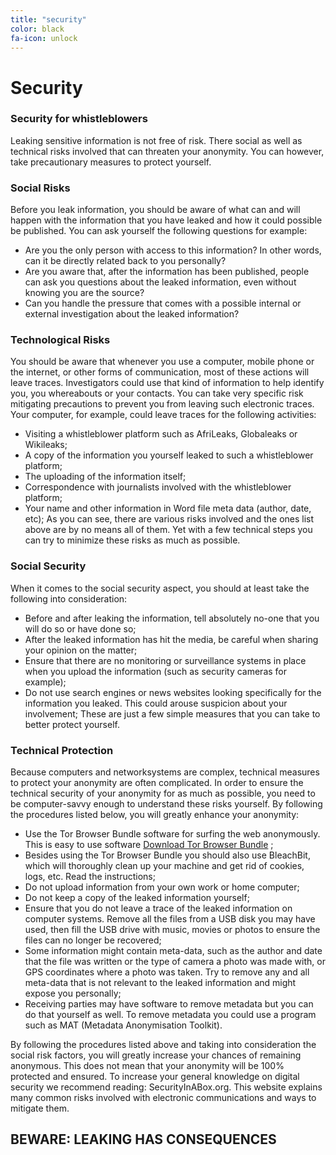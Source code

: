```yaml
---
title: "security"
color: black
fa-icon: unlock
---
```


# Security

### Security for whistleblowers
Leaking sensitive information is not free of risk. There social as well as technical risks involved that can threaten your anonymity. You can however, take precautionary measures to protect yourself.

### Social Risks
Before you leak information, you should be aware of what can and will happen with the information that you have leaked and how it could possible be published. You can ask yourself the following questions for example:
* Are you the only person with access to this information? In other words, can it be directly related back to you personally?
* Are you aware that, after the information has been published, people can ask you questions about the leaked information, even without knowing you are the source?
* Can you handle the pressure that comes with a possible internal or external investigation about the leaked information?

### Technological Risks
You should be aware that whenever you use a computer, mobile phone or the internet, or other forms of communication, most of these actions will leave traces. Investigators could use that kind of information to help identify you, you whereabouts or your contacts. You can take very specific risk mitigating precautions to prevent you from leaving such electronic traces. Your computer, for example, could leave traces for the following activities:

* Visiting a whistleblower platform such as AfriLeaks, Globaleaks or Wikileaks;
* A copy of the information you yourself leaked to such a whistleblower platform;
* The uploading of the information itself;
* Correspondence with journalists involved with the whistleblower platform;
* Your name and other information in Word file meta data (author, date, etc);
As you can see, there are various risks involved and the ones list above are by no means all of them. Yet with a few technical steps you can try to minimize these risks as much as possible.

### Social Security

When it comes to the social security aspect, you should at least take the following into consideration:

* Before and after leaking the information, tell absolutely no-one that you will do so or have done so;
* After the leaked information has hit the media, be careful when sharing your opinion on the matter;
* Ensure that there are no monitoring or surveillance systems in place when you upload the information (such as security cameras for example);
* Do not use search engines or news websites looking specifically for the information you leaked. This could arouse suspicion about your involvement;
These are just a few simple measures that you can take to better protect yourself.

### Technical Protection

Because computers and networksystems are complex, technical measures to protect your anonymity are often complicated. In order to ensure the technical security of your anonymity for as much as possible, you need to be computer-savvy enough to understand these risks yourself.
By following the procedures listed below, you will greatly enhance your anonymity:

* Use the Tor Browser Bundle software for surfing the web anonymously. This is easy to use software [Download Tor Browser Bundle](https://www.torproject.org/download/download-easy.html.en) ; 
* Besides using the Tor Browser Bundle you should also use BleachBit, which will thoroughly clean up your machine and get rid of cookies, logs, etc. Read the instructions;
* Do not upload information from your own work or home computer;
* Do not keep a copy of the leaked information yourself;
* Ensure that you do not leave a trace of the leaked information on computer systems. Remove all the files from a USB disk you may have used, then fill the USB drive with music, movies or photos to ensure the files can no longer be recovered;
* Some information might contain meta-data, such as the author and date that the file was written or the type of camera a photo was made with, or GPS coordinates where a photo was taken. Try to remove any and all meta-data that is not relevant to the leaked information and might expose you personally;
* Receiving parties may have software to remove metadata but you can do that yourself as well. To remove metadata you could use a program such as MAT (Metadata Anonymisation Toolkit).

By following the procedures listed above and taking into consideration the social risk factors, you will greatly increase your chances of remaining anonymous. This does not mean that your anonymity will be 100% protected and ensured. To increase your general knowledge on digital security we recommend reading: SecurityInABox.org.
This website explains many common risks involved with electronic communications and ways to mitigate them.

## BEWARE: LEAKING HAS CONSEQUENCES